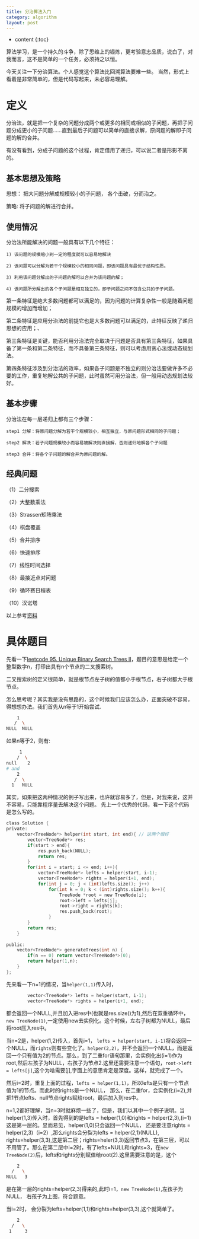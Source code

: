 ```yaml
---
title: 分治算法入门
category: algorithm
layout: post
---
```

* content
{:toc}

算法学习，是一个持久的斗争，除了思维上的锻炼，更考验意志品质，说白了，对我而言，这不是简单的一个任务，必须持之以恒。

今天关注一下分治算法。个人感觉这个算法比回溯算法要难一些。 当然，形式上看着是非常简单的，但是代码写起来，未必容易理解。
# 定义
分治法，就是把一个复杂的问题分成两个或更多的相同或相似的子问题，再把子问题分成更小的子问题……直到最后子问题可以简单的直接求解，原问题的解即子问题的解的合并。

有没有看到，分成子问题的这个过程，肯定借用了递归，可以说二者是形影不离的。

## 基本思想及策略

思想： 把大问题分解成规模较小的子问题， 各个击破，分而治之。

策略: 将子问题的解进行合并。

## 使用情况

分治法所能解决的问题一般具有以下几个特征：

    1) 该问题的规模缩小到一定的程度就可以容易地解决

    2) 该问题可以分解为若干个规模较小的相同问题，即该问题具有最优子结构性质。

    3) 利用该问题分解出的子问题的解可以合并为该问题的解；

    4) 该问题所分解出的各个子问题是相互独立的，即子问题之间不包含公共的子子问题。

第一条特征是绝大多数问题都可以满足的，因为问题的计算复杂性一般是随着问题规模的增加而增加；

第二条特征是应用分治法的前提它也是大多数问题可以满足的，此特征反映了递归思想的应用；、

第三条特征是关键，能否利用分治法完全取决于问题是否具有第三条特征，如果具备了第一条和第二条特征，而不具备第三条特征，则可以考虑用贪心法或动态规划法。

第四条特征涉及到分治法的效率，如果各子问题是不独立的则分治法要做许多不必要的工作，重复地解公共的子问题，此时虽然可用分治法，但一般用动态规划法较好。


## 基本步骤

分治法在每一层递归上都有三个步骤：

    step1 分解：将原问题分解为若干个规模较小，相互独立，与原问题形式相同的子问题；

    step2 解决：若子问题规模较小而容易被解决则直接解，否则递归地解各个子问题

    step3 合并：将各个子问题的解合并为原问题的解。

## 经典问题

（1）二分搜索

（2）大整数乘法

 （3）Strassen矩阵乘法

（4）棋盘覆盖

（5）合并排序

（6）快速排序

（7）线性时间选择

（8）最接近点对问题

（9）循环赛日程表

（10）汉诺塔

以上参考[资料](https://www.cnblogs.com/steven_oyj/archive/2010/05/22/1741370.html)
# 具体题目

先看一下[leetcode 95. Unique Binary Search Trees II](https://leetcode.com/problems/unique-binary-search-trees-ii/)，题目的意思是给定一个整型数字n，打印出具有n个节点的二叉搜索树。

二叉搜索树的定义很简单，就是根节点左子树的值都小于根节点，右子树都大于根节点。

怎么思考呢？其实我是没有思路的，这个时候我们应该怎么办，正面突破不容易，得想想办法。我们首先从n等于1开始尝试.

```bash
    1
   /  \
NULL  NULL
```
如果n等于2，则有:

```bash
     1
    /  \
null    2
# and
    2
   /  \
  1   NULL
```
其实，如果把这两种情况的例子写出来，也许就容易多了，但是，对我来说，这并不容易，只能靠程序量去解决这个问题。
先上一个优秀的代码，看一下这个代码是怎么写的。
```c
class Solution {
private:
    vector<TreeNode*> helper(int start, int end){ // 这两个很好
        vector<TreeNode*> res;
        if(start > end){
            res.push_back(NULL);
            return res;
        }
        for(int i = start; i <= end; i++){
            vector<TreeNode*> lefts = helper(start, i-1);
            vector<TreeNode*> rights = helper(i+1, end);
            for(int j = 0; j < (int)lefts.size(); j++)
                for(int k = 0; k < (int)rights.size(); k++){
                    TreeNode *root = new TreeNode(i);
                    root->left = lefts[j];
                    root->right = rights[k];
                    res.push_back(root);
                }
        }
        return res;
    } 
   
public:
    vector<TreeNode*> generateTrees(int n) {
        if(n == 0) return vector<TreeNode*>(0);
        return helper(1,n);
    }
};
```

先来看一下n=1的情况，当`helper(1,1)`传入时，

```c
        vector<TreeNode*> lefts = helper(start, i-1);
        vector<TreeNode*> rights = helper(i+1, end);
```

都会返回一个NULL,并且加入进res中(也就是res.size()为1),然后在双重循环中，`new TreeNode(1)`,一定使用new去实例化。这个时候，左右子树都为NULL，最后将root压入res中。

当n=2是，helper(1,2)传入，首先i=1， `lefts = helper(start, i-1)`将会返回一个NULL，而`rights`则有些变化了。`helper(2,2)`，并不会返回一个NULL，而是返回一个只有值为2的节点。那么，到了二重for语句那里，会实例化出(i=1)作为root,然后左孩子为NULL，右孩子为节点2.这里还需要注意一个语句，`root->left = lefts[j]`,这个为啥需要[j],字面上的意思肯定是深度。这样，就完成了一个。

然后i=2时，重复上面的过程，`lefts = helper(1,1)`，所以lefts是只有一个节点值为1的节点。而此时的rights是一个NULL，
那么，在二重for，会实例化(i=2),并把1节点lefts、null节点rights赋给root，最后加入到res中。

n=1,2都好理解，当n=3时就麻烦一些了，但是，我们以其中一个例子说明。当helper(1,3)传入时，首先得到的是lefts = helper(1,0)和rights = helper(2,3),(i=1)这是第一层的。显而易见，helper(1,0)只会返回一个NULL， 还是要注意rights = helper(2,3)（i=2）,那么rights会分裂为lefts = helper(2,1)(NULL), rights=helper(3,3),这是第二层；rights=heler(3,3)返回节点3，在第三层，可以不用管了。那么在第二层中i=2时，有了lefts=NULL和rights=3，在`new TreeNode(2)`后，lefts和rights分别赋值给root(2).这里需要注意的是，这个

```bash
    2
  /   \
NULL   3
```
是在第一层的rights=helper(2,3)得来的,此时i=1，`new TreeNode(1)`,左孩子为NULL， 右孩子为上图，符合题意。

当i=2时， 会分裂为lefts=helper(1,1)和rights=helper(3,3),这个就简单了。

```bash
    2
  /   \
 1     3
```